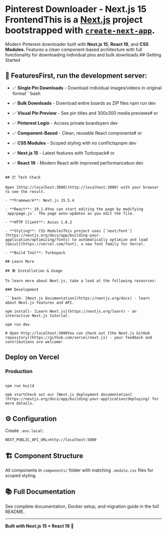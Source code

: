 # Pinterest Downloader - Next.js 15 FrontendThis is a [Next.js](https://nextjs.org) project bootstrapped with [`create-next-app`](https://nextjs.org/docs/app/api-reference/cli/create-next-app).



Modern Pinterest downloader built with **Next.js 15**, **React 19**, and **CSS Modules**. Features a clean component-based architecture with full functionality for downloading individual pins and bulk downloads.## Getting Started



## 🚀 FeaturesFirst, run the development server:



- ✅ **Single Pin Downloads** - Download individual images/videos in original format```bash

- ✅ **Bulk Downloads** - Download entire boards as ZIP files  npm run dev

- ✅ **Visual Pin Preview** - See pin titles and 300x300 media previews# or

- ✅ **Pinterest Login** - Access private boardsyarn dev

- ✅ **Component-Based** - Clean, reusable React components# or

- ✅ **CSS Modules** - Scoped styling with no conflictspnpm dev

- ✅ **Next.js 15** - Latest features with Turbopack# or

- ✅ **React 19** - Modern React with improved performancebun dev

```

## 📦 Tech Stack

Open [http://localhost:3000](http://localhost:3000) with your browser to see the result.

- **Framework**: Next.js 15.5.4

- **React**: 19.1.0You can start editing the page by modifying `app/page.js`. The page auto-updates as you edit the file.

- **HTTP Client**: Axios 1.6.2

- **Styling**: CSS ModulesThis project uses [`next/font`](https://nextjs.org/docs/app/building-your-application/optimizing/fonts) to automatically optimize and load [Geist](https://vercel.com/font), a new font family for Vercel.

- **Build Tool**: Turbopack

## Learn More

## 🛠️ Installation & Usage

To learn more about Next.js, take a look at the following resources:

### Development

```bash- [Next.js Documentation](https://nextjs.org/docs) - learn about Next.js features and API.

npm install- [Learn Next.js](https://nextjs.org/learn) - an interactive Next.js tutorial.

npm run dev

# Open http://localhost:3000You can check out [the Next.js GitHub repository](https://github.com/vercel/next.js) - your feedback and contributions are welcome!

```

## Deploy on Vercel

### Production

```bashThe easiest way to deploy your Next.js app is to use the [Vercel Platform](https://vercel.com/new?utm_medium=default-template&filter=next.js&utm_source=create-next-app&utm_campaign=create-next-app-readme) from the creators of Next.js.

npm run build

npm startCheck out our [Next.js deployment documentation](https://nextjs.org/docs/app/building-your-application/deploying) for more details.

```

## ⚙️ Configuration

Create `.env.local`:
```env
NEXT_PUBLIC_API_URL=http://localhost:5000
```

## 🏗️ Component Structure

All components in `components/` folder with matching `.module.css` files for scoped styling.

## 📚 Full Documentation

See complete documentation, Docker setup, and migration guide in the full README.

---

**Built with Next.js 15 + React 19** 🚀
